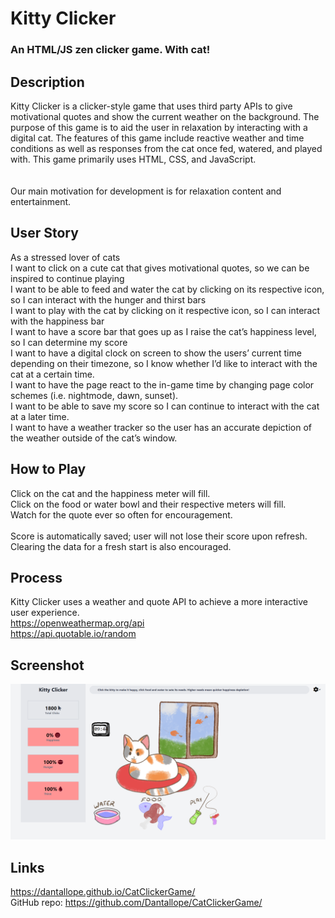 # Kitty Clicker
### An HTML/JS zen clicker game. With cat!

## Description
Kitty Clicker is a clicker-style game that uses third party APIs to give motivational quotes and show the current weather on the background. The purpose of this game is to aid the user in relaxation by interacting with a digital cat. The features of this game include reactive weather and time conditions as well as responses from the cat once fed, watered, and played with. This game primarily uses HTML, CSS, and JavaScript. 	
<br>
<br>Our main motivation for development is for relaxation content and entertainment. 


## User Story
As a stressed lover of cats 
<br>I want to click on a cute cat that gives motivational quotes, so we can be inspired to continue playing
<br>I want to be able to feed and water the cat by clicking on its respective icon, so I can interact with the hunger and thirst bars
<br>I want to play with the cat by clicking on it respective icon, so I can interact with the happiness bar
<br>I want to have a score bar that goes up as I raise the cat’s happiness level, so I can determine my score
<br>I want to have a digital clock on screen to show the users’ current time depending on their timezone, so I know whether I’d like to interact with the cat at a certain time. 
<br>I want to have the page react to the in-game time by changing page color schemes (i.e. nightmode, dawn, sunset).
<br>I want to be able to save my score so I can continue to interact with the cat at a later time.
<br>I want to have a weather tracker so the user has an accurate depiction of the weather outside of the cat’s window.

## How to Play
Click on the cat and the happiness meter will fill.
<br>Click on the food or water bowl and their respective meters will fill. 
<br>Watch for the quote ever so often for encouragement. 
<br>
<br>Score is automatically saved; user will not lose their score upon refresh. 
<br>Clearing the data for a fresh start is also encouraged. 

## Process
Kitty Clicker uses a weather and quote API to achieve a more interactive user experience. 
   <br> https://openweathermap.org/api
   <br> https://api.quotable.io/random

## Screenshot
![Screenshot of website](/assets/images/stock1.png)
## Links
https://dantallope.github.io/CatClickerGame/
<br>GitHub repo: https://github.com/Dantallope/CatClickerGame/
